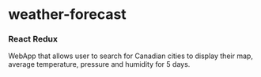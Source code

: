 # weather-forecast

### React Redux

WebApp that allows user to search for Canadian cities to display their map, average temperature, pressure and humidity for 5 days.
